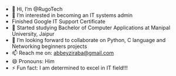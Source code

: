- 👋 Hi, I’m @RugoTech
- 👀 I’m interested in becoming an IT systems admin
- Finished Google IT Support Certificate
- 🌱 Started studying Bachelor of Computer Applications at Manipal University, Jaipur 
- 💞️ I’m looking forward to collaborate on Python, C language and Networking beginners projects 
- 📫 Reach me on: abbeyziraba@gmail.com
- 😄 Pronouns: Him
- ⚡ Fun fact: I am determined to excel in IT field!!!
<!---
RugoTech/RugoTech is a ✨ special ✨ repository because its `README.md` (this file) appears on your GitHub profile.
You can click the Preview link to take a look at your changes.
--->
